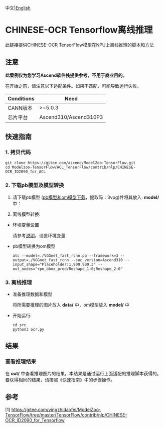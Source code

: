 中文|[English](README_EN.md)

# CHINESE-OCR Tensorflow离线推理

此链接提供CHINESE-OCR TensorFlow模型在NPU上离线推理的脚本和方法

## 注意
**此案例仅为您学习Ascend软件栈提供参考，不用于商业目的。**

在开始之前，请注意以下适配条件。如果不匹配，可能导致运行失败。

| Conditions | Need |
| --- | --- |
| CANN版本 | >=5.0.3 |
| 芯片平台| Ascend310/Ascend310P3 |

## 快速指南

### 1. 拷贝代码

```shell
git clone https://gitee.com/ascend/ModelZoo-TensorFlow.git
cd Modelzoo-TensorFlow/ACL_TensorFlow/contrib/nlp/CHINESE-OCR_ID2090_for_ACL
```

### 2. 下载pb模型及模型转换

1. 请下载pb模型 ([pb模型和om模型下载](https://pan.baidu.com/s/1gNDUcZa5VrRf0-JzCzeJKQ?pwd=3vpg 
)，提取码：3vpg)并将其放入: **model/** 中：

2. 离线模型转换:

- 环境变量设置

  请参考[说明](https://gitee.com/ascend/ModelZoo-TensorFlow/wikis/02.%E7%A6%BB%E7%BA%BF%E6%8E%A8%E7%90%86%E6%A1%88%E4%BE%8B/Ascend%E5%B9%B3%E5%8F%B0%E6%8E%A8%E7%90%86%E7%8E%AF%E5%A2%83%E5%8F%98%E9%87%8F%E8%AE%BE%E7%BD%AE?sort_id=6458719)，设置环境变量

- pb模型转换为om模型

  ```
  atc --model=./VGGnet_fast_rcnn.pb --framework=3 --output=./VGGnet_fast_rcnn --soc_version=Ascend310 --input_shape="Placeholder:1,900,900,3" --out_nodes="rpn_bbox_pred/Reshape_1:0;Reshape_2:0"
  ```


### 3. 离线推理
- 准备推理数据和模型
  
  将所需要推理的图片放入 **data/** 中，om模型放入 **model/** 中

- 开始运行:

  ```
  cd src
  python3 ocr.py
  ```




## 结果

### 查看推理结果

在 **out/** 中查看推理图片的结果。本结果是通过运行上面适配的推理脚本获得的。要获得相同的结果，请按照《快速指南》中的步骤操作。

## 参考
[1] https://gitee.com/yingzhidaofei/ModelZoo-TensorFlow/tree/master/TensorFlow/contrib/nlp/CHINESE-OCR_ID2090_for_Tensorflow

